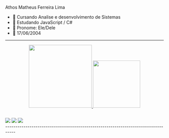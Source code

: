 Athos Matheus Ferreira Lima

- 🌱 Cursando Analise e desenvolvimento de Sistemas
- 🔭 Estudando JavaScript / C# 
- 👯 Pronome: Ele/Dele
- 🤔 17/06/2004
----------------------------------------------------
<div align="center">
  <a href="https://github.com/pysicoo">
  <img height="200em" src="https://github-readme-stats.vercel.app/api?username=pysicoo&show_icons=true&theme=dark&include_all_commits=true&count_private=true"/>
  <img height="150em" src="https://github-readme-stats.vercel.app/api/top-langs/?username=pysicoo&layout=compact&langs_count=7&theme=dark"/>
</div>
    
   ##
 
<div> 
  <a href="https://www.linkedin.com/in/athos-matheus-306ba2233/"_blank"><img src="https://img.shields.io/badge/-LinkedIn-%230077B5?style=for-the-badge&logo=linkedin&logoColor=white" target="_blank"></a> 
  <a href = "mailto:athosm240@gmail.com"><img src="https://img.shields.io/badge/-Gmail-%23333?style=for-the-badge&logo=gmail&logoColor=white" target="_blank"></a>
    <a href = "[https://www.tiktok.com/@athosmat](https://www.tiktok.com/@athosmat)"><img src="https://img.shields.io/badge/TikTok-000000?style=for-the-badge&logo=tiktok&logoColor=white" target="_blank"></a>
  
</div>
-----------------------------------------------------------------------------------
